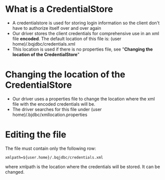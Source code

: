 # What is a CredentialStore #

  * A credentialstore is used for storing login information so the client don't have to authorize itself over and over again
  * Our driver stores the client credentials for comprehensive use in an xml file **encoded**. The default location of this file is:
(user home)/.bqjdbc/credentials.xml
  * This location is used if there is no properties file, see "**Changing the location of the CredentialStore**"

# Changing the location of the CredentialStore #

  * Our driver uses a properties file to change the location where the xml file with the encoded credentials will be.
  * The driver searches for this file under (user home)/.bjdbc/xmllocation.properties


# Editing the file #

The file must contain only the following row:
```
xmlpath=${user.home}/.bqjdbc/credentials.xml
```
where xmlpath is the location where the credentials will be stored. It can be changed.